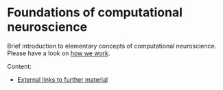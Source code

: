# Foundations of computational neuroscience
Brief introduction to elementary concepts of computational neuroscience. Please have a look on [how we work](./MISSION_STATEMENT.md).


Content:
- [External links to further material](./SOURCES.md) 


